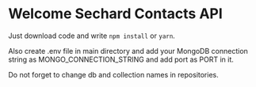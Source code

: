 # Welcome Sechard Contacts API

Just download code and write ```npm install``` or ```yarn```.

Also create .env file in main directory and add your MongoDB connection string as MONGO_CONNECTION_STRING and add port as PORT in it.

Do not forget to change db and collection names in repositories.
